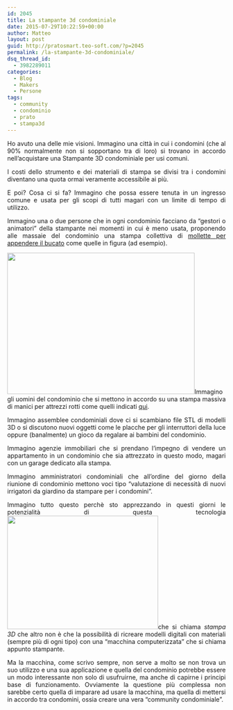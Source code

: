 ```yaml
---
id: 2045
title: La stampante 3d condominiale
date: 2015-07-29T10:22:59+00:00
author: Matteo
layout: post
guid: http://pratosmart.teo-soft.com/?p=2045
permalink: /la-stampante-3d-condominiale/
dsq_thread_id:
  - 3982289011
categories:
  - Blog
  - Makers
  - Persone
tags:
  - community
  - condominio
  - prato
  - stampa3d
---
```

<p style="text-align: justify;">
  Ho avuto una delle mie visioni. Immagino una città in cui i condomini (che al 90% normalmente non si sopportano tra di loro) si trovano in accordo nell’acquistare una Stampante 3D condominiale per usi comuni.
</p>

<p style="text-align: justify;">
  I costi dello strumento e dei materiali di stampa se divisi tra i condomini diventano una quota ormai veramente accessibile ai più.
</p>

<p style="text-align: justify;">
  E poi? Cosa ci si fa?&nbsp;Immagino che possa essere tenuta in un ingresso comune e usata per gli scopi di tutti magari con un limite di tempo di utilizzo.
</p>

<p style="text-align: justify;">
  Immagino una o due persone che in ogni condominio facciano da “gestori o animatori” della stampante nei momenti in cui è meno usata, proponendo alle massaie del condominio una stampa collettiva di <a href="https://www.thingiverse.com/thing:910216" target="_blank">mollette per appendere il bucato</a> come quelle in figura (ad esempio).
</p>

<p style="text-align: justify;">
  <a href="http://thingiverse-production-new.s3.amazonaws.com/renders/b9/7e/61/0f/ac/pegs_preview_featured.jpg"><img class="alignleft" src="http://thingiverse-production-new.s3.amazonaws.com/renders/b9/7e/61/0f/ac/pegs_preview_featured.jpg" alt="" width="432" height="325" /></a>Immagino gli uomini del condominio che si mettono in accordo su una stampa massiva di manici per attrezzi rotti come quelli indicati <a href="https://www.thingiverse.com/thing:12470" target="_blank">qui</a>.
</p>

<p style="text-align: justify;">
  Immagino assemblee condominiali dove ci si scambiano file STL di modelli 3D o si discutono nuovi oggetti come le placche per gli interruttori della luce oppure (banalmente) un gioco da regalare ai bambini del condominio.
</p>

<p style="text-align: justify;">
  Immagino agenzie immobiliari che si prendano l’impegno di vendere un appartamento in un condominio che sia attrezzato in questo modo, magari con un garage dedicato alla stampa.
</p>

<p style="text-align: justify;">
  Immagino amministratori condominiali che all’ordine del giorno della riunione di condominio mettono voci tipo “valutazione di necessità di nuovi irrigatori da giardino da stampare per i condomini”.
</p>

<p style="text-align: justify;">
  Immagino tutto questo perchè sto apprezzando in questi giorni le potenzialità di questa tecnologia <img class="alignright" src="http://thingiverse-production-new.s3.amazonaws.com/renders/57/3e/04/de/f8/PineApt_2013-02-05_14425700000_preview_featured.jpg" alt="" width="348" height="261" />che&nbsp;si chiama <i>stampa 3D</i> che altro non è che la possibilità di ricreare modelli digitali con materiali (sempre più di ogni tipo) con una “macchina computerizzata” che si chiama appunto stampante.
</p>

<p style="text-align: justify;">
  Ma la macchina, come scrivo sempre, non serve a molto se non trova un suo utilizzo e una sua applicazione e quella del condominio potrebbe essere un modo interessante non solo di usufruirne, ma anche di capirne i principi base di funzionamento. Ovviamente la questione più complessa non sarebbe certo quella di imparare ad usare la macchina, ma quella di mettersi in accordo tra condomini, ossia creare una vera “community condominiale”.
</p>